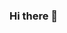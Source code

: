 ### Hi there 👋

<!--
**thunderbolt181/thunderbolt181** is a ✨ _special_ ✨ repository because its `README.md` (this file) appears on your GitHub profile.

Here are some ideas to get you started:

- 🔭 I’m currently working on React/Django Web Development
- 🌱 I’m currently learning React
- 👯 I’m looking to collaborate on React/Django
- 🤔 I’m looking for help with Django Deployment
- 📫 How to reach me: Github is the Only wa
-->
